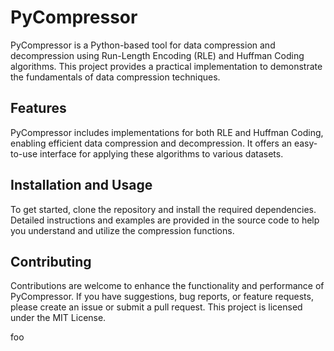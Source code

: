 # PyCompressor

PyCompressor is a Python-based tool for data compression and decompression using Run-Length Encoding (RLE) and Huffman Coding algorithms. This project provides a practical implementation to demonstrate the fundamentals of data compression techniques.

## Features

PyCompressor includes implementations for both RLE and Huffman Coding, enabling efficient data compression and decompression. It offers an easy-to-use interface for applying these algorithms to various datasets.

## Installation and Usage

To get started, clone the repository and install the required dependencies. Detailed instructions and examples are provided in the source code to help you understand and utilize the compression functions.

## Contributing

Contributions are welcome to enhance the functionality and performance of PyCompressor. If you have suggestions, bug reports, or feature requests, please create an issue or submit a pull request. This project is licensed under the MIT License.


foo
